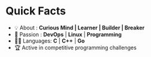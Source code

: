# Quick Facts

- 💡 About : **Curious Mind | Learner | Builder | Breaker**
- 🌟 Passion : **DevOps** | **Linux** | **Programming**
- 🧑‍💻 Languages: **C** | **C++** | **Go**
- 🏆 Active in competitive programming challenges
